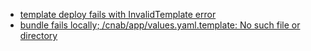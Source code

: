 
- [template deploy fails with InvalidTemplate error](https://github.com/Azure/azure-cnab-quickstarts/issues/32)
- [bundle fails locally; /cnab/app/values.yaml.template: No such file or directory](https://github.com/Azure/azure-cnab-quickstarts/issues/34)
